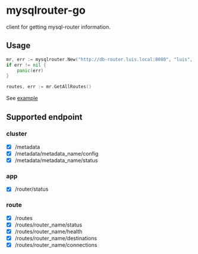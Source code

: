 mysqlrouter-go
==============
client for getting mysql-router information.

Usage
-----
```go
mr, err := mysqlrouter.New("http://db-router.luis.local:8080", "luis", "luis")
if err != nil {
    panic(err)
}

routes, err := mr.GetAllRoutes()
```

See [example](example/main.go)

Supported endpoint
-------------------
### cluster
- [x] /metadata
- [x] /metadata/metadata_name/config
- [x] /metadata/metadata_name/status

### app
- [x] /router/status

### route
- [x] /routes
- [x] /routes/router_name/status
- [x] /routes/router_name/health
- [x] /routes/router_name/destinations
- [x] /routes/router_name/connections
